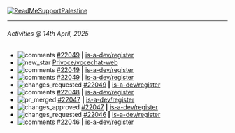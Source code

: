 [![ReadMeSupportPalestine](https://github.com/Safouene1/support-palestine-banner/blob/master/banner-support.svg)](https://github.com/Safouene1/support-palestine-banner)

---

<!--RECENT_ACTIVITY:last_update-->
###### Activities @ 14th April, 2025
<!--RECENT_ACTIVITY:last_update_end-->

<!--RECENT_ACTIVITY:start-->
- ![comments](https://cdn.jsdelivr.net/gh/Readme-Workflows/Readme-Icons@main/icons/octicons/Comment.svg) [#22049](https://github.com/is-a-dev/register/pull/22049#issuecomment-2801044303) **|** [is-a-dev/register](https://github.com/is-a-dev/register)<br>
- ![new_star](https://cdn.jsdelivr.net/gh/Readme-Workflows/Readme-Icons@main/icons/octicons/StarredRepositoryYellow.svg) [Privoce/vocechat-web](https://github.com/Privoce/vocechat-web)<br>
- ![comments](https://cdn.jsdelivr.net/gh/Readme-Workflows/Readme-Icons@main/icons/octicons/Comment.svg) [#22049](https://github.com/is-a-dev/register/pull/22049#discussion_r2041416450) **|** [is-a-dev/register](https://github.com/is-a-dev/register)<br>
- ![comments](https://cdn.jsdelivr.net/gh/Readme-Workflows/Readme-Icons@main/icons/octicons/Comment.svg) [#22049](https://github.com/is-a-dev/register/pull/22049#discussion_r2041416264) **|** [is-a-dev/register](https://github.com/is-a-dev/register)<br>
- ![changes_requested](https://cdn.jsdelivr.net/gh/Readme-Workflows/Readme-Icons@main/icons/octicons/RequestedChanges.svg) [#22049](https://github.com/is-a-dev/register/pull/22049#pullrequestreview-2763134261) **|** [is-a-dev/register](https://github.com/is-a-dev/register)<br>
- ![comments](https://cdn.jsdelivr.net/gh/Readme-Workflows/Readme-Icons@main/icons/octicons/Comment.svg) [#22048](https://github.com/is-a-dev/register/pull/22048#issuecomment-2800472931) **|** [is-a-dev/register](https://github.com/is-a-dev/register)<br>
- ![pr_merged](https://cdn.jsdelivr.net/gh/Readme-Workflows/Readme-Icons@main/icons/octicons/PullRequestMerged.svg) [#22047](https://github.com/is-a-dev/register/pull/22047) **|** [is-a-dev/register](https://github.com/is-a-dev/register)<br>
- ![changes_approved](https://cdn.jsdelivr.net/gh/Readme-Workflows/Readme-Icons@main/icons/octicons/ApprovedChanges.svg) [#22047](https://github.com/is-a-dev/register/pull/22047#pullrequestreview-2763129520) **|** [is-a-dev/register](https://github.com/is-a-dev/register)<br>
- ![changes_requested](https://cdn.jsdelivr.net/gh/Readme-Workflows/Readme-Icons@main/icons/octicons/RequestedChanges.svg) [#22046](https://github.com/is-a-dev/register/pull/22046#pullrequestreview-2763123741) **|** [is-a-dev/register](https://github.com/is-a-dev/register)<br>
- ![comments](https://cdn.jsdelivr.net/gh/Readme-Workflows/Readme-Icons@main/icons/octicons/Comment.svg) [#22046](https://github.com/is-a-dev/register/pull/22046#discussion_r2041409205) **|** [is-a-dev/register](https://github.com/is-a-dev/register)<br>
<!--RECENT_ACTIVITY:end-->
